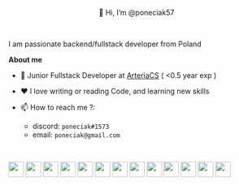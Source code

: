 <p align="center">👋 Hi, I’m @poneciak57</p>

<br>

I am passionate backend/fullstack developer from Poland

 **About me**
 
 - 💼 Junior Fullstack Developer at [ArteriaCS](http://arteriacs.pl) ( <0.5 year exp )
 
 - ❤️ I love writing or reading Code, and learning new skills
 
 - 📫 How to reach me ?: 
    - discord: `poneciak#1573`
    - email: `poneciak@gmail.com`

<br>

<code><img height="30" src="https://cdn.jsdelivr.net/gh/devicons/devicon/icons/java/java-original.svg" /></code>
<code><img height="30" src="https://cdn.jsdelivr.net/gh/devicons/devicon/icons/php/php-original.svg" /></code>
<code><img height="30" src="https://cdn.jsdelivr.net/gh/devicons/devicon/icons/javascript/javascript-original.svg" /></code>
<code><img height="30" src="https://cdn.jsdelivr.net/gh/devicons/devicon/icons/jquery/jquery-original.svg" /></code>
<code><img height="30" src="https://cdn.jsdelivr.net/gh/devicons/devicon/icons/html5/html5-original.svg" /></code>
<code><img height="30" src="https://cdn.jsdelivr.net/gh/devicons/devicon/icons/css3/css3-original.svg" /></code>
<code><img height="30" src="https://cdn.jsdelivr.net/gh/devicons/devicon/icons/bootstrap/bootstrap-original.svg" /></code>
<code><img height="30" src="https://cdn.jsdelivr.net/gh/devicons/devicon/icons/symfony/symfony-original.svg" /></code>
<code><img height="30" src="https://cdn.jsdelivr.net/gh/devicons/devicon/icons/spring/spring-original.svg" /></code>
<code><img height="30" src="https://cdn.jsdelivr.net/gh/devicons/devicon/icons/codeigniter/codeigniter-plain.svg" /></code>
<code><img height="30" src="https://cdn.jsdelivr.net/gh/devicons/devicon/icons/svelte/svelte-original.svg" /></code>
<code><img height="30" src="https://cdn.jsdelivr.net/gh/devicons/devicon/icons/mysql/mysql-original-wordmark.svg" /></code>
<code><img height="30" src="https://cdn.jsdelivr.net/gh/devicons/devicon/icons/postgresql/postgresql-plain.svg" /></code>
          
<!---
poneciak57/poneciak57 is a ✨ special ✨ repository because its `README.md` (this file) appears on your GitHub profile.
You can click the Preview link to take a look at your changes.
--->
